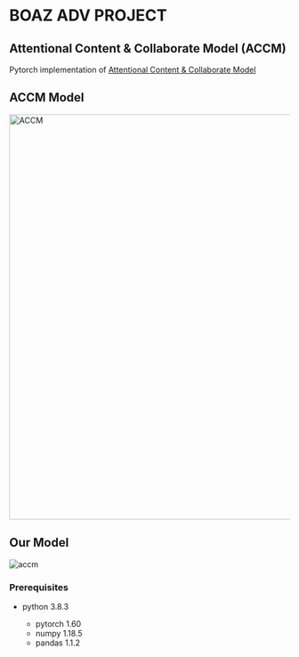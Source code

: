 # BOAZ ADV PROJECT


## Attentional Content & Collaborate Model (ACCM)

Pytorch implementation of [Attentional Content & Collaborate Model](https://dl.acm.org/doi/abs/10.1145/3269206.3271710)

## ACCM Model
<img width="728" alt="ACCM" src="https://user-images.githubusercontent.com/52459996/113511062-ed13d680-9598-11eb-9615-b2a83d21cdf4.jpg">

## Our Model
![accm](https://user-images.githubusercontent.com/52459996/127706731-304afe48-a73b-4147-9d4b-45b105fb7f72.jpg)
### Prerequisites 

- python 3.8.3

  - pytorch 1.60
  - numpy 1.18.5 
  - pandas 1.1.2




